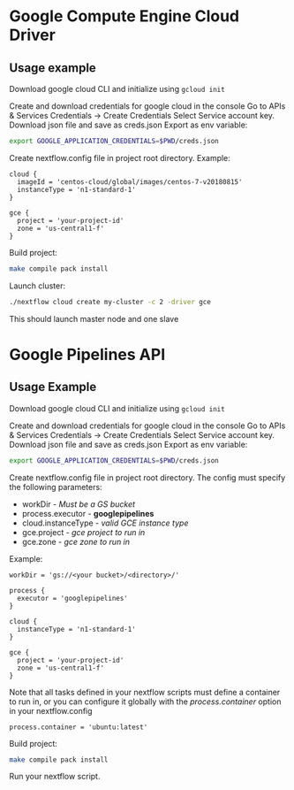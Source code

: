 Google Compute Engine Cloud Driver
==================================

Usage example
-------------

Download google cloud CLI and initialize using
`gcloud init`

Create and download credentials for google cloud in the console
Go to APIs & Services
Credentials -> Create Credentials
Select Service account key.
Download json file and save as creds.json
Export as env variable:
```bash
export GOOGLE_APPLICATION_CREDENTIALS=$PWD/creds.json
```

Create nextflow.config file in project root directory. Example:
```
cloud {
  imageId = 'centos-cloud/global/images/centos-7-v20180815'
  instanceType = 'n1-standard-1'
}

gce {
  project = 'your-project-id'
  zone = 'us-central1-f'
}

```

Build project:
```bash
make compile pack install
```

Launch cluster:
```bash
./nextflow cloud create my-cluster -c 2 -driver gce 
```

This should launch master node and one slave

Google Pipelines API
====================

Usage Example
-------------
Download google cloud CLI and initialize using
`gcloud init`

Create and download credentials for google cloud in the console
Go to APIs & Services
Credentials -> Create Credentials
Select Service account key.
Download json file and save as creds.json
Export as env variable:
```bash
export GOOGLE_APPLICATION_CREDENTIALS=$PWD/creds.json
```

Create nextflow.config file in project root directory. The config must specify the following parameters:

* workDir - *Must be a GS bucket*
* process.executor - **googlepipelines**
* cloud.instanceType - *valid GCE instance type*
* gce.project - *gce project to run in*
* gce.zone - *gce zone to run in*

Example:
```
workDir = 'gs://<your bucket>/<directory>/'

process {
  executor = 'googlepipelines'
}

cloud {
  instanceType = 'n1-standard-1'
}

gce {
  project = 'your-project-id'
  zone = 'us-central1-f'
}

```

Note that all tasks defined in your nextflow scripts must define a container to run in, or you can configure it
globally with the *process.container* option in your nextflow.config

```
process.container = 'ubuntu:latest'
```


Build project:
```bash
make compile pack install
```

Run your nextflow script.


